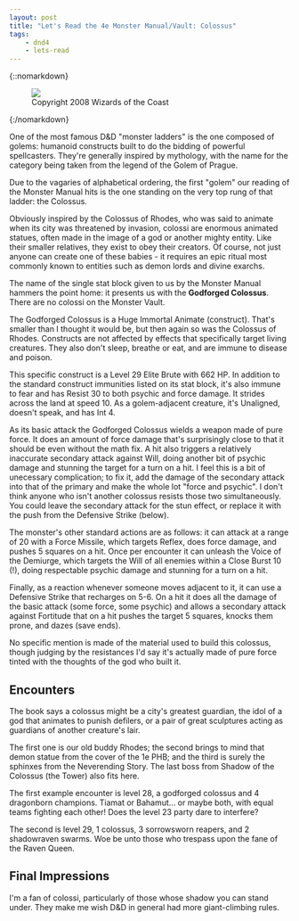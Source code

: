 ```yaml
---
layout: post
title: "Let's Read the 4e Monster Manual/Vault: Colossus"
tags:
    - dnd4
    - lets-read
---
```


{::nomarkdown}
<figure class="left">
  <img src="{{ "/assets/wir-mm-4e-colossus.png" | absolute_url }}"/>
  <figcaption>
    Copyright 2008 Wizards of the Coast
  </figcaption>
</figure>
{:/nomarkdown}

One of the most famous D&D "monster ladders" is the one composed of golems:
humanoid constructs built to do the bidding of powerful spellcasters. They're
generally inspired by mythology, with the name for the category being taken from
the legend of the Golem of Prague.

Due to the vagaries of alphabetical ordering, the first "golem" our reading of
the Monster Manual hits is the one standing on the very top rung of that ladder:
the Colossus.

Obviously inspired by the Colossus of Rhodes, who was said to animate when its
city was threatened by invasion, colossi are enormous animated statues, often
made in the image of a god or another mighty entity. Like their smaller
relatives, they exist to obey their creators. Of course, not just anyone can
create one of these babies - it requires an epic ritual most commonly known to
entities such as demon lords and divine exarchs.

The name of the single stat block given to us by the Monster Manual hammers the
point home: it presents us with the **Godforged Colossus**. There are no colossi
on the Monster Vault.

The Godforged Colossus is a Huge Immortal Animate (construct). That's smaller
than I thought it would be, but then again so was the Colossus of
Rhodes. Constructs are not affected by effects that specifically target living
creatures. They also don't sleep, breathe or eat, and are immune to disease and
poison.

This specific construct is a Level 29 Elite Brute with 662 HP. In addition to
the standard construct immunities listed on its stat block, it's also immune to
fear and has Resist 30 to both psychic and force damage. It strides across the
land at speed 10. As a golem-adjacent creature, it's Unaligned, doesn't speak,
and has Int 4.

As its basic attack the Godforged Colossus wields a weapon made of pure
force. It does an amount of force damage that's surprisingly close to that it
should be even without the math fix. A hit also triggers a relatively inaccurate
secondary attack against Will, doing another bit of psychic damage and stunning
the target for a turn on a hit. I feel this is a bit of unecessary complication;
to fix it, add the damage of the secondary attack into that of the primary and
make the whole lot "force and psychic". I don't think anyone who isn't another
colossus resists those two simultaneously. You could leave the secondary attack
for the stun effect, or replace it with the push from the Defensive Strike
(below).

The monster's other standard actions are as follows: it can attack at a range of
20 with a Force Missile, which targets Reflex, does force damage, and pushes 5
squares on a hit. Once per encounter it can unleash the Voice of the Demiurge,
which targets the Will of all enemies within a Close Burst 10 (!), doing
respectable psychic damage and stunning for a turn on a hit.

Finally, as a reaction whenever someone moves adjacent to it, it can use a
Defensive Strike that recharges on 5-6. On a hit it does all the damage of the
basic attack (some force, some psychic) and allows a secondary attack against
Fortitude that on a hit pushes the target 5 squares, knocks them prone, and
dazes (save ends).

No specific mention is made of the material used to build this colossus, though
judging by the resistances I'd say it's actually made of pure force tinted with
the thoughts of the god who built it.

## Encounters

The book says a colossus might be a city's greatest guardian, the idol of a god
that animates to punish defilers, or a pair of great sculptures acting as
guardians of another creature's lair.

The first one is our old buddy Rhodes; the second brings to mind that demon
statue from the cover of the 1e PHB; and the third is surely the sphinxes from
the Neverending Story. The last boss from Shadow of the Colossus (the Tower)
also fits here.

The first example encounter is level 28, a godforged colossus and 4 dragonborn
champions. Tiamat or Bahamut... or maybe both, with equal teams fighting each
other! Does the level 23 party dare to interfere?

The second is level 29, 1 colossus, 3 sorrowsworn reapers, and 2 shadowraven
swarms. Woe be unto those who trespass upon the fane of the Raven Queen.

## Final Impressions

I'm a fan of colossi, particularly of those whose shadow you can stand
under. They make me wish D&D in general had more giant-climbing rules.
